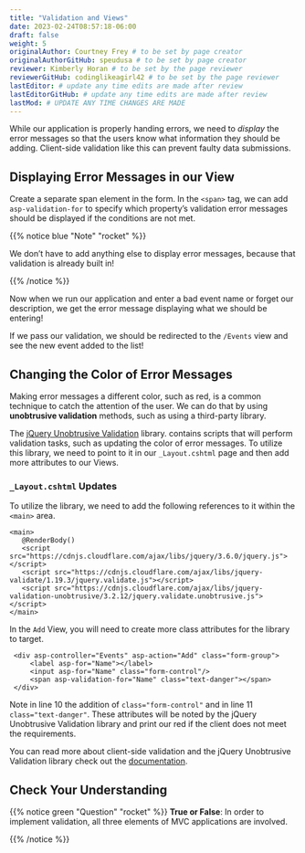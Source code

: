 ```yaml
---
title: "Validation and Views"
date: 2023-02-24T08:57:18-06:00
draft: false
weight: 5
originalAuthor: Courtney Frey # to be set by page creator
originalAuthorGitHub: speudusa # to be set by page creator
reviewer: Kimberly Horan # to be set by the page reviewer
reviewerGitHub: codinglikeagirl42 # to be set by the page reviewer
lastEditor: # update any time edits are made after review
lastEditorGitHub: # update any time edits are made after review
lastMod: # UPDATE ANY TIME CHANGES ARE MADE
---
```


While our application is properly handing errors, we need to _display_ the error messages so that the users know what information they should be adding. Client-side validation like this can prevent faulty data submissions.

## Displaying Error Messages in our View

Create a separate span element in the form. In the `<span>` tag, we can add `asp-validation-for` to specify which property’s validation error messages should be displayed if the conditions are not met.

{{% notice blue "Note" "rocket" %}} 

We don’t have to add anything else to display error messages, because that validation is already built in!

{{% /notice %}}

Now when we run our application and enter a bad event name or forget our description, we get the error message displaying what we should be entering!

If we pass our validation, we should be redirected to the `/Events` view and see the new event added to the list!

## Changing the Color of Error Messages

Making error messages a different color, such as red, is a common technique to catch the attention of the user.  We can do that by using **unobtrusive validation** methods, such as using a third-party library.

The [jQuery Unobtrusive Validation](https://github.com/aspnet/jquery-validation-unobtrusive) library. contains scripts that will perform validation tasks, such as updating the color of error messages. To utilize this library, we need to point to it in our `_Layout.cshtml` page and then add more attributes to our Views.

### `_Layout.cshtml` Updates

To utilize the library, we need to add the following references to it within the `<main>` area.

```html{linenos=table}
<main>
   @RenderBody()
   <script src="https://cdnjs.cloudflare.com/ajax/libs/jquery/3.6.0/jquery.js"></script>
   <script src="https://cdnjs.cloudflare.com/ajax/libs/jquery-validate/1.19.3/jquery.validate.js"></script>
   <script src="https://cdnjs.cloudflare.com/ajax/libs/jquery-validation-unobtrusive/3.2.12/jquery.validate.unobtrusive.js"></script>
</main>
```
In the `Add` View, you will need to create more class attributes for the library to target.

```html{linenos=table,hl_lines=[3,4],linenostart=8}
 <div asp-controller="Events" asp-action="Add" class="form-group">
     <label asp-for="Name"></label>
     <input asp-for="Name" class="form-control"/>
     <span asp-validation-for="Name" class="text-danger"></span>
 </div>
```

Note in line 10 the addition of `class="form-control"` and in line 11 `class="text-danger"`. These attributes will be noted by the jQuery Unobtrusive Validation library and print our red if the client does not meet the requirements.

You can read more about client-side validation and the jQuery Unobtrusive Validation library check out the [documentation](https://learn.microsoft.com/en-us/aspnet/core/mvc/models/validation?view=aspnetcore-6.0#client-side-validation). 

## Check Your Understanding

{{% notice green  "Question" "rocket" %}} 
**True or False**: In order to implement validation, all three elements of MVC applications are involved.

<!-- ans: true! -->
{{% /notice %}}